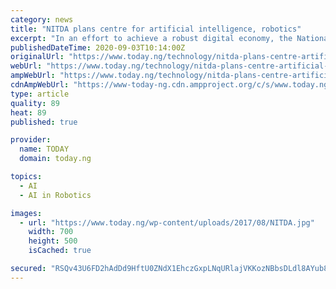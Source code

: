 ```yaml
---
category: news
title: "NITDA plans centre for artificial intelligence, robotics"
excerpt: "In an effort to achieve a robust digital economy, the National Information Technology Development Agency, (NITDA) is set to establish a Centre for Artificial Intelligence and Robotics in Nigeria (CFAIR)."
publishedDateTime: 2020-09-03T10:14:00Z
originalUrl: "https://www.today.ng/technology/nitda-plans-centre-artificial-intelligence-robotics-316206"
webUrl: "https://www.today.ng/technology/nitda-plans-centre-artificial-intelligence-robotics-316206"
ampWebUrl: "https://www.today.ng/technology/nitda-plans-centre-artificial-intelligence-robotics-316206/amp"
cdnAmpWebUrl: "https://www-today-ng.cdn.ampproject.org/c/s/www.today.ng/technology/nitda-plans-centre-artificial-intelligence-robotics-316206/amp"
type: article
quality: 89
heat: 89
published: true

provider:
  name: TODAY
  domain: today.ng

topics:
  - AI
  - AI in Robotics

images:
  - url: "https://www.today.ng/wp-content/uploads/2017/08/NITDA.jpg"
    width: 700
    height: 500
    isCached: true

secured: "RSQv43U6FD2hAdDd9HftU0ZNdX1EhczGxpLNqURlajVKKozNBbsDLdl8AYub81jwoVvwpYg4ivqCPUDfF6nwfyhV+rWHrPwIJtPpj3w/FK2QFGpXd++F0g+7Ehrh2q6FMZRukWJisOQm+UIcvE2uh8aPZiyVIsB6cbGzPzploVAi0D9e9s41Jc9hYn4QurqHcs744UlfUXKXr2ovy+Va9z2tG+xLeAshgpiSC78b7ZTS6F/5jJhleIg6Raj+D6WrUR/mRytQacUBzEg8+dRKvnkZ9AANkIV/JjjF+/pWwYUTggSadhueo1CgBtZb422YTrStDgHROjZhRqlmhmGkgfmBnKjTFtFzO52NEFtETdQ=;NntAzGUTGIfhztSTDVMQkw=="
---
```


